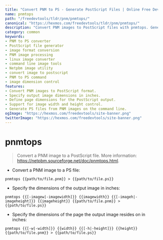 ```yaml
---
title: "Convert PNM to PS - Generate PostScript Files | Online Free DevTools by Hexmos"
name: pnmtops
path: "/freedevtools/tldr/pnm/pnmtops/"
canonical: "https://hexmos.com/freedevtools/tldr/pnm/pnmtops/"
description: "Convert PNM images to PostScript files with pnmtops. Generate high-quality PS documents and control image dimensions. Free online tool, no registration required."
category: common
keywords:
- PNM to PS converter
- PostScript file generator
- image format conversion
- PNM image processing
- linux image converter
- command line image tools
- Netpbm image utility
- convert image to postscript
- PNM to PS command
- image dimension control
features:
- Convert PNM images to PostScript format.
- Specify output image dimensions in inches.
- Define page dimensions for the PostScript output.
- Support for image width and height control.
- Generate PS files from PNM images on the command line.
ogImage: "https://hexmos.com/freedevtools/site-banner.png"
twitterImage: "https://hexmos.com/freedevtools/site-banner.png"
---
```


# pnmtops

> Convert a PNM image to a PostScript file.
> More information: <https://netpbm.sourceforge.net/doc/pnmtops.html>.

- Convert a PNM image to a PS file:

`pnmtops {{path/to/file.pnm}} > {{path/to/file.ps}}`

- Specify the dimensions of the output image in inches:

`pnmtops {{[-imagew|-imagewidth]}} {{imagewidth}} {{[-imageh|-imageheight]}} {{imageheight}} {{path/to/file.pnm}} > {{path/to/file.ps}}`

- Specify the dimensions of the page the output image resides on in inches:

`pnmtops {{[-w|-width]}} {{width}} {{[-h|-height]}} {{height}} {{path/to/file.pnm}} > {{path/to/file.ps}}`

